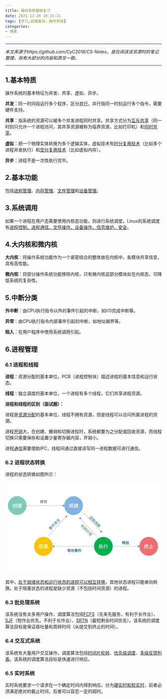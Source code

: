 ```yaml
---
title: 操作系统基础复习
date: 2021-12-20 19:15:21
tags: [学习,前端面试，操作系统]
categories:
- 博客
---
```


------

*本文来源于https://github.com/CyC2018/CS-Notes，是在阅读该资源时的笔记整理，但有大部分的内容和原文一致。*

------



## 1.基本特质

操作系统的基本特征为并发、共享、虚拟、异步。

**并发**：同一时间段运行多个程序，区分<u>并行</u>，并行指同一时刻运行多个指令，需要硬件支持。

**共享**：指系统的资源可以被多个并发进程同时共享。共享方式分为<u>互斥共享</u>（同一时刻只允许一个进程访问，其共享资源被称为临界资源，比如打印机）和<u>同时共享</u>。

**虚拟**：把一个物理实体转换为多个逻辑实体，虚拟技术有<u>时分复用技术</u>（比如多个进程并发执行）和<u>空分复用技术</u>（比如虚拟内存）。

**异步**：进程不是一次性执行完毕。

## 2.基本功能

包括<u>进程管理</u>、<u>内存管理</u>、<u>文件管理</u>和<u>设备管理</u>。

## 3.系统调用

如果一个进程在用户态需要使用内核态功能，则进行系统调度，Linux的系统调度有<u>进程控制、进程通信、文件操作、设备操作、信息维护、安全</u>。

## 4.大内核和微内核

**大内核**：将操作系统功能作为一个紧密结合的整体放在内核中，各模块共享信息，具有高性能。

**微内核**：将部分操作系统功能移除内核，只有微内核这部分模块处在内核态，可降低系统的复杂性。

## 5.中断分类

**外中断**：由CPU执行指令以外的事件引起的中断，如I/O完成中断等。

**异常**：由CPU执行指令内部事件引起的中断，如地址越界等。

**陷入**：在用户程序中使用系统调用引起。

## 6.进程管理

### 6.1 进程和线程

**进程**：资源分配的基本单位，PCB（进程控制块）描述进程的基本信息和运行状态。

**线程**：独立调度的基本单位，一个进程有多个线程，它们共享进程资源。

**进程和线程的区别（面试题）：**

进程是<u>资源分配</u>的基本单位，线程不拥有资源，但是线程可以访问所属进程的资源。

进程<u>开销</u>大，在创建、撤销和切换进程时，系统都要为之分配或回收资源，而线程切换只需要保存和设置少量寄存器内容，开销小。

进程<u>通信</u>需要借助IPC，线程间通过直接读写同一进程数据可进行通信。

### 6.2 进程状态转换

进程的状态转换如图所示：

![](/images/react/2021122006.png)

其中，<u>处于就绪状态和运行状态的进程可以相互转换</u>，其他状态进程只能单向转换。处于阻塞状态的进程是缺少资源（不包括时间资源）的进程。

### 6.3 批处理系统

该系统没有太多用户操作，调度算法包括<u>FCFS</u>（先来先服务，有利于长作业）、<u>SJF</u>（短作业优先，不利于长作业）、<u>SRTN</u>（最短剩余时间优先）。该系统的调度算法目标是保证吞吐量和周转时间（从提交到终止的时间）。

### 6.4 交互式系统

该系统有大量用户交互操作，调度算法包括<u>时间片轮转</u>、<u>优先级调度</u>、<u>多级反馈列表</u>。该系统的调度算法目标是快速进行响应。

### 6.5 实时系统

实时系统要求一个请求在一个确定时间内得到响应。分为<u>硬实时和软实时</u>，前者必须满足绝对的截止时间，后者可以容忍一定的超时。

